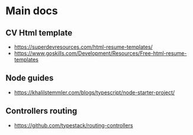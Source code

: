 # Main docs

## CV Html template
- https://superdevresources.com/html-resume-templates/
- https://www.goskills.com/Development/Resources/Free-html-resume-templates

## Node guides
- https://khalilstemmler.com/blogs/typescript/node-starter-project/

## Controllers routing
- https://github.com/typestack/routing-controllers
